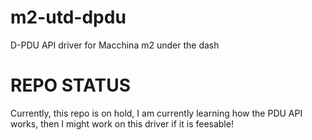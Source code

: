 # m2-utd-dpdu
D-PDU API driver for Macchina m2 under the dash

# REPO STATUS
Currently, this repo is on hold, I am currently learning how the PDU API works, then I might work on this driver if it is feesable!
